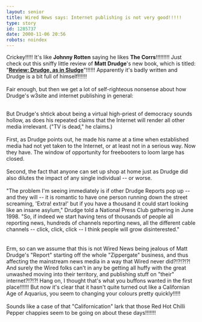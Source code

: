 ```yaml
---
layout: senior
title: Wired News says: Internet publishing is not very good!!!!!
type: story
id: 1285737
date: 2000-11-06 20:56
robots: noindex
---
```

Crickey!!!!! It's like <b>Johnny Rotten</b> saying he likes <b>The Corrs</b>!!!!!!!!! Just check out this sniffy little review of <b>Matt Drudge</b>'s new book, which is titled: "<b><a href="http://www.wired.com/news/print/0,1294,39871,00.html">Review: Drudge, as in Sludge</a></b>"!!!!!! Apparently it's badly written and Drudge is a bit full of himself!!!!!!<br/> <br/>Fair enough, but then we get a lot of self-righteous nonsense about how Drudge's w3site and internet publishing in general:<br/> <br/><div class="quote">But Drudge's shtick about being a virtual high-priest of democracy sounds hollow, as does his repeated claims that the Internet will render all other media irrelevant. ("TV is dead," he claims.) <br/> <br/>First, as Drudge points out, he made his name at a time when established media had not yet taken to the Internet, or at least not in a serious way. Now they have. The window of opportunity for freebooters to loom large has closed. <br/> <br/>Second, the fact that anyone can set up shop at home just as Drudge did also dilutes the impact of any single individual -- or worse. <br/> <br/>"The problem I'm seeing immediately is if other Drudge Reports pop up -- and they will -- it is romantic to have one person running down the street screaming, 'Extra! extra!' but if you have a thousand it could start looking like an insane asylum," Drudge told a National Press Club gathering in June 1998. "So, if indeed we start having tens of thousands of people all reporting news, hundreds of channels reporting news, all the different cable channels -- click, click, click -- I think people will grow disinterested."</div> <br/> <br/>Erm, so can we assume that this is not Wired News being jealous of Matt Drudge's "Report" starting off the whole "Zippergate" business, and thus affecting the mainstream news media in a way that Wired never did?!?!?!?! And surely the Wired folks can't in any be getting all huffy with the great unwashed moving into their territory, and publishing stuff on "their" internet?!?!?! Hang on, I thought that's what you buffons wanted in the first place!!!!!! But now it's clear that it hasn't quite turned out like a Californian Age of Aquarius, you seem to changing your colours pretty quickly!!!!!<br/> <br/>Sounds like a case of that "Californication" lark that those Red Hot Chilli Pepper chappies seem to be going on about these days!!!!!!!